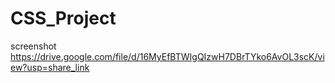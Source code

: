 # CSS_Project
screenshot  https://drive.google.com/file/d/16MyEfBTWIgQIzwH7DBrTYko6AvOL3scK/view?usp=share_link
